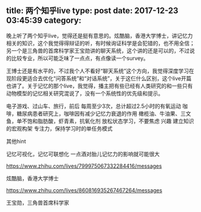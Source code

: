title: 两个知乎live
type: post
date: 2017-12-23 03:45:39
category: 
---

晚上听了两个知乎live，觉得还是挺有意思的。炫酷脑，香港大学博士，讲记忆力相关的知识，这个我觉得得辩证的听，有时候询证科学是会犯错的，也不用全信；另一个是三角兽的首席科学家王宝勋讲的聊天系统，这个讲的还是可以的，不过说的比较专业，所以可能乏味了一点点，有点像读一个survey。

王博士还是有水平的，不过我个人不看好“聊天系统”这个方向，我觉得深度学习在现阶段更适合去优化“问答系统”和“对话系统”，关于这仨什么区别，这个live开篇也讲了。关于记忆的那个live，我觉得，播主把有些已经有人类研究的和一些只有动物模型的记忆相关研究混说了，没有一个系统性的优先级和提示。


电子游戏、过山车、旅行，前后
每周至少3次，总计超过2.5小时的有氧运动
咖啡，糖尿病患者研究上，咖啡因有减少记忆力衰退的作用
橄榄油、牛油果、三文鱼，单不饱和脂肪酸，虾青素，抗氧化剂
放松状态学习，不要焦虑
兴趣
建立知识的宏观构架
专注力，保持学习时的单任务模式

其他hint

记忆可视化，记忆可联想化
一点酒对胎儿记忆力的影响就可能很大


https://www.zhihu.com/lives/799975067332284416/messages

炫酷脑，香港大学博士


https://www.zhihu.com/lives/860816935267467264/messages

王宝勋，三角兽首席科学家

